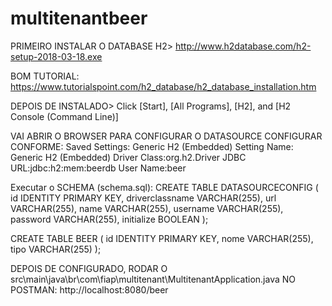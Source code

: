 # multitenantbeer

PRIMEIRO INSTALAR O DATABASE H2> http://www.h2database.com/h2-setup-2018-03-18.exe

BOM TUTORIAL: https://www.tutorialspoint.com/h2_database/h2_database_installation.htm


DEPOIS DE INSTALADO> Click [Start], [All Programs], [H2], and [H2 Console (Command Line)]

VAI ABRIR O BROWSER PARA CONFIGURAR O DATASOURCE
CONFIGURAR CONFORME:
Saved Settings: Generic H2 (Embedded)
Setting Name: Generic H2 (Embedded)
Driver Class:org.h2.Driver
JDBC URL:jdbc:h2:mem:beerdb
User Name:beer


Executar o SCHEMA (schema.sql):
CREATE TABLE DATASOURCECONFIG (
	id IDENTITY PRIMARY KEY,
	driverclassname VARCHAR(255),
	url VARCHAR(255),
	name VARCHAR(255),
	username VARCHAR(255),
	password VARCHAR(255),
	initialize BOOLEAN
);

CREATE TABLE BEER (
	id IDENTITY PRIMARY KEY,
	nome VARCHAR(255),
	tipo VARCHAR(255)
);


DEPOIS DE CONFIGURADO, RODAR O src\main\java\br\com\fiap\multitenant\MultitenantApplication.java
NO POSTMAN: http://localhost:8080/beer


